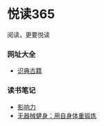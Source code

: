 # 悦读365
阅读，更要悦读

### 网址大全
- [识典古籍](https://www.shidianguji.com)

### 读书笔记

- [影响力](book/influence.md)
- [无器械健身：用自身体重锻炼](book/you-are-your-own-gym.md)